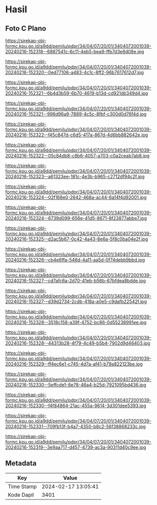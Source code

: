 # Hasil

## Foto C Plano

https://sirekap-obj-formc.kpu.go.id/a9dd/pemilu/pdpr/34/04/07/20/01/3404072001039-20240216-152318--6887541c-6c11-4eb5-bea9-ffb7d3e8d08e.jpg

https://sirekap-obj-formc.kpu.go.id/a9dd/pemilu/pdpr/34/04/07/20/01/3404072001039-20240216-152320--0ed77106-a483-4c1c-8ff2-96b7617612d7.jpg

https://sirekap-obj-formc.kpu.go.id/a9dd/pemilu/pdpr/34/04/07/20/01/3404072001039-20240216-152321--6b4d3b59-6b70-4619-b13d-cd921db349d4.jpg

https://sirekap-obj-formc.kpu.go.id/a9dd/pemilu/pdpr/34/04/07/20/01/3404072001039-20240216-152321--998d96a9-7889-4c5c-8fbf-c300d0d76f4d.jpg

https://sirekap-obj-formc.kpu.go.id/a9dd/pemilu/pdpr/34/04/07/20/01/3404072001039-20240216-152322--f45c847d-c6d5-417a-867d-4d6bb882642e.jpg

https://sirekap-obj-formc.kpu.go.id/a9dd/pemilu/pdpr/34/04/07/20/01/3404072001039-20240216-152322--05c84db8-c8b6-4057-a703-c0a2ceab7ab8.jpg

https://sirekap-obj-formc.kpu.go.id/a9dd/pemilu/pdpr/34/04/07/20/01/3404072001039-20240216-152323--a61323ee-181c-4e3b-b965-c2712df94c2f.jpg

https://sirekap-obj-formc.kpu.go.id/a9dd/pemilu/pdpr/34/04/07/20/01/3404072001039-20240216-152324--02f168e0-2642-468a-ac44-6a14f4d92001.jpg

https://sirekap-obj-formc.kpu.go.id/a9dd/pemilu/pdpr/34/04/07/20/01/3404072001039-20240216-152324--6739d099-656e-41d5-8671-8f23877abbe7.jpg

https://sirekap-obj-formc.kpu.go.id/a9dd/pemilu/pdpr/34/04/07/20/01/3404072001039-20240216-152325--d2ac5b67-0c42-4a43-8e6a-5f8c0ba04e2f.jpg

https://sirekap-obj-formc.kpu.go.id/a9dd/pemilu/pdpr/34/04/07/20/01/3404072001039-20240216-152326--cb4e6ffa-546d-4a11-aa5d-0f74debb9bbd.jpg

https://sirekap-obj-formc.kpu.go.id/a9dd/pemilu/pdpr/34/04/07/20/01/3404072001039-20240216-152327--cd7afc6a-2d70-41eb-b56b-67bfdea8bdde.jpg

https://sirekap-obj-formc.kpu.go.id/a9dd/pemilu/pdpr/34/04/07/20/01/3404072001039-20240216-152327--d39d2734-2cdb-418a-a0e5-c9dafb22542f.jpg

https://sirekap-obj-formc.kpu.go.id/a9dd/pemilu/pdpr/34/04/07/20/01/3404072001039-20240216-152328--3518c158-a39f-4752-bc86-0d55238991ee.jpg

https://sirekap-obj-formc.kpu.go.id/a9dd/pemilu/pdpr/34/04/07/20/01/3404072001039-20240216-152328--44313b28-4f79-4c49-b5b4-7902d9d46403.jpg

https://sirekap-obj-formc.kpu.go.id/a9dd/pemilu/pdpr/34/04/07/20/01/3404072001039-20240216-152329--ff4ec6e1-c745-4d7a-af41-b79a822123be.jpg

https://sirekap-obj-formc.kpu.go.id/a9dd/pemilu/pdpr/34/04/07/20/01/3404072001039-20240216-152330--5effcde1-8e78-46a4-b25d-7921095bd436.jpg

https://sirekap-obj-formc.kpu.go.id/a9dd/pemilu/pdpr/34/04/07/20/01/3404072001039-20240216-152330--f4f84864-21ac-455a-9614-3d301dee5393.jpg

https://sirekap-obj-formc.kpu.go.id/a9dd/pemilu/pdpr/34/04/07/20/01/3404072001039-20240216-152331--709fb13f-b4a7-4350-b8c2-56f38868233c.jpg

https://sirekap-obj-formc.kpu.go.id/a9dd/pemilu/pdpr/34/04/07/20/01/3404072001039-20240216-152319--3e9aa717-d457-4739-ac3a-90311d40c9ee.jpg


## Metadata

| Key        | Value               |
| ---------- | ------------------- |
| Time Stamp | 2024-02-17 13:05:41 |
| Kode Dapil | 3401                |



